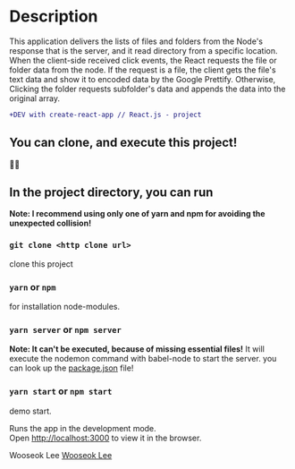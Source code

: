 <h1>Description</h1>
  This application delivers the lists of files and folders from the Node's response that is the server, and it read directory from a specific location. When the client-side received click events, the React requests the file or folder data from the node. If the request is a file, the client gets the file's text data and show it to encoded data by the Google Prettify. Otherwise, Clicking the folder requests subfolder's data and appends the data into the original array.

<br/>

```diff
+DEV with create-react-app // React.js - project
```

<h2>You can clone, and execute this project!</h2>

🤞🤞

<h2>In the project directory, you can run</h2>

**Note: I recommend using only one of yarn and npm for avoiding the unexpected collision!**

### `git clone <http clone url>` 
clone this project<br/>

### `yarn` or `npm`
for installation node-modules.<br/>

### `yarn server` or `npm server`
**Note: It can't be executed, because of missing essential files!**
It will execute the nodemon command with babel-node to start the server. 
you can look up the [package.json](https://github.com/wlee2/CodeViewer/blob/master/package.json) file!<br/>

### `yarn start` or `npm start`
demo start.<br/>

Runs the app in the development mode.<br>
Open [http://localhost:3000](http://localhost:3000) to view it in the browser.


Wooseok Lee
[Wooseok Lee](https://github.com/wlee2)

